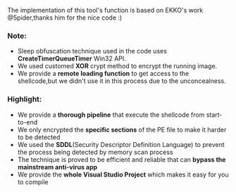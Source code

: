 The implementation of this tool's function is based on EKKO's work @5pider,thanks him for the nice code :)

### Note:
- Sleep obfuscation technique used in the code uses **CreateTimerQueueTimer** Win32 API.
- We used customed **XOR** crypt method to encrypt the running image.
- We provide a **remote loading function** to get access to the shellcode,but we didn't use it in this process due to the unconcealness.

### Highlight:
- We provide a **thorough pipeline** that execute the shellcode from start-to-end
- We only encrypted the **specific sections** of the PE file to make it harder to be detected
- We used the **SDDL**(Security Descriptor Definition Language) to prevent the process being detected by memory scan process
- The technique is proved to be efficient and reliable that can **bypass the mainstream anti-virus app**
- We provide the **whole Visual Studio Project** which makes it easy for you to compile
